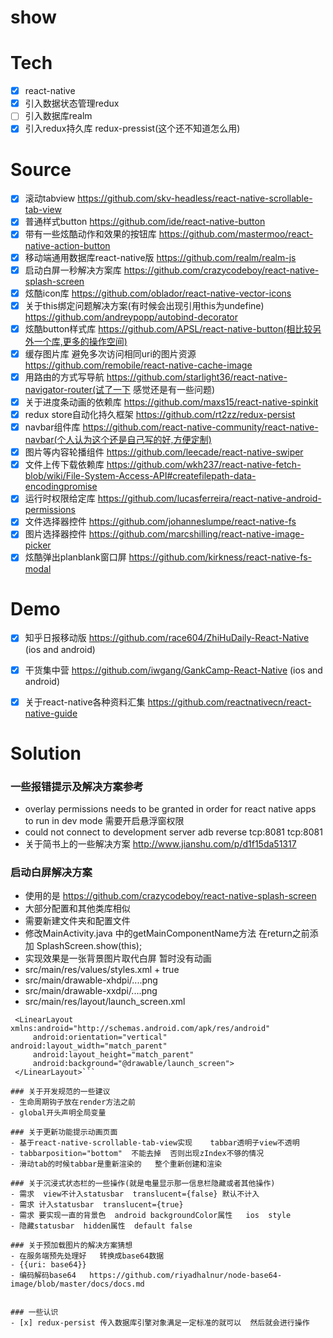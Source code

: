 # show

# Tech
- [x] react-native
- [x] 引入数据状态管理redux
- [ ] 引入数据库realm
- [x] 引入redux持久库 redux-pressist(这个还不知道怎么用)

# Source
- [x] 滚动tabview  https://github.com/skv-headless/react-native-scrollable-tab-view
- [x] 普通样式button https://github.com/ide/react-native-button
- [x] 带有一些炫酷动作和效果的按钮库  https://github.com/mastermoo/react-native-action-button
- [x] 移动端通用数据库react-native版  https://github.com/realm/realm-js
- [x] 启动白屏一秒解决方案库  https://github.com/crazycodeboy/react-native-splash-screen
- [x] 炫酷icon库  https://github.com/oblador/react-native-vector-icons
- [x] 关于this绑定问题解决方案(有时候会出现引用this为undefine)  https://github.com/andreypopp/autobind-decorator
- [x] 炫酷button样式库 https://github.com/APSL/react-native-button(相比较另外一个库,更多的操作空间)
- [x] 缓存图片库 避免多次访问相同uri的图片资源 https://github.com/remobile/react-native-cache-image
- [x] 用路由的方式写导航  https://github.com/starlight36/react-native-navigator-router(试了一下  感觉还是有一些问题) 
- [x] 关于进度条动画的依赖库  https://github.com/maxs15/react-native-spinkit
- [x] redux store自动化持久框架   https://github.com/rt2zz/redux-persist
- [x] navbar组件库  https://github.com/react-native-community/react-native-navbar(个人认为这个还是自己写的好,方便定制)
- [x] 图片等内容轮播组件  https://github.com/leecade/react-native-swiper
- [x] 文件上传下载依赖库  https://github.com/wkh237/react-native-fetch-blob/wiki/File-System-Access-API#createfilepath-data-encodingpromise
- [x] 运行时权限给定库 https://github.com/lucasferreira/react-native-android-permissions
- [x] 文件选择器控件  https://github.com/johanneslumpe/react-native-fs
- [x] 图片选择器控件  https://github.com/marcshilling/react-native-image-picker
- [x] 炫酷弹出planblank窗口屏 https://github.com/kirkness/react-native-fs-modal

# Demo
- [x] 知乎日报移动版  https://github.com/race604/ZhiHuDaily-React-Native (ios and android)
- [x] 干货集中营  https://github.com/iwgang/GankCamp-React-Native (ios and android)
- [x] 关于react-native各种资料汇集  https://github.com/reactnativecn/react-native-guide


# Solution

### 一些报错提示及解决方案参考
  - overlay permissions needs to be granted in order for react native apps to run in dev mode   需要开启悬浮窗权限
  - could not connect to development server   adb reverse tcp:8081 tcp:8081
  - 关于简书上的一些解决方案  http://www.jianshu.com/p/d1f15da51317

### 启动白屏解决方案
  - 使用的是  https://github.com/crazycodeboy/react-native-splash-screen
  - 大部分配置和其他类库相似
  - 需要新建文件夹和配置文件
  - 修改MainActivity.java  中的getMainComponentName方法  在return之前添加  SplashScreen.show(this);
  - 实现效果是一张背景图片取代白屏  暂时没有动画
  - src/main/res/values/styles.xml   + <item name="android:windowIsTranslucent">true</item>
  - src/main/drawable-xhdpi/....png
  - src/main/drawable-xxdpi/....png
  - src/main/res/layout/launch_screen.xml  
  ```<?xml version="1.0" encoding="utf-8"?>
   <LinearLayout xmlns:android="http://schemas.android.com/apk/res/android"
       android:orientation="vertical" android:layout_width="match_parent"
       android:layout_height="match_parent"
       android:background="@drawable/launch_screen">
   </LinearLayout>```

### 关于开发规范的一些建议
  - 生命周期钩子放在render方法之前
  - global开头声明全局变量

### 关于更新功能提示动画页面
  - 基于react-native-scrollable-tab-view实现    tabbar透明子view不透明
  - tabbarposition="bottom"  不能去掉  否则出现zIndex不够的情况
  - 滑动tab的时候tabbar是重新渲染的   整个重新创建和渲染

### 关于沉浸式状态栏的一些操作(就是电量显示那一信息栏隐藏或者其他操作)
  - 需求  view不计入statusbar  translucent={false} 默认不计入
  - 需求 计入statusbar  translucent={true}  
  - 需求 要实现一直的背景色  android backgroundColor属性   ios  style
  - 隐藏statusbar  hidden属性  default false

### 关于预加载图片的解决方案猜想
  - 在服务端预先处理好   转换成base64数据
  - {{uri: base64}}
  - 编码解码base64   https://github.com/riyadhalnur/node-base64-image/blob/master/docs/docs.md


### 一些认识
  - [x] redux-persist 传入数据库引擎对象满足一定标准的就可以  然后就会进行操作


